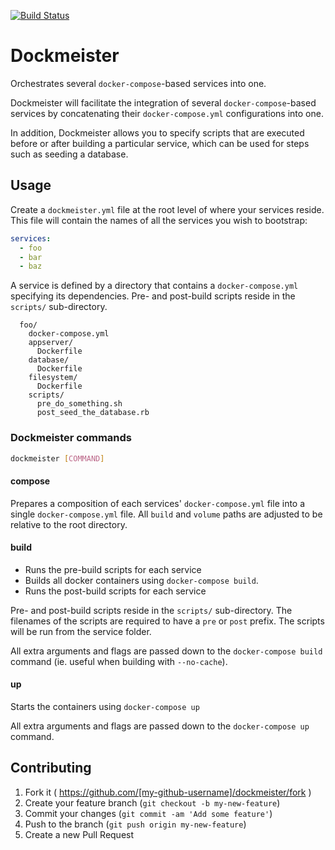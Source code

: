 [![Build Status](https://magnum.travis-ci.com/lessonnine/content.graph.service.svg?token=iwUynGADzEe6seBzYCsF&branch=master)](https://magnum.travis-ci.com/lessonnine/content.graph.service)

# Dockmeister

Orchestrates several `docker-compose`-based services into one.

Dockmeister will facilitate the integration of several `docker-compose`-based services by concatenating their `docker-compose.yml` configurations into one.

In addition, Dockmeister allows you to specify scripts that are executed before or after building a particular service, which can be used for steps such as seeding a database.

## Usage

Create a `dockmeister.yml` file at the root level of where your services reside. This file will contain the names of all the services you wish to bootstrap:

```yaml
services:
  - foo
  - bar
  - baz
```

A service is defined by a directory that contains a `docker-compose.yml` specifying its dependencies. Pre- and post-build scripts reside in the `scripts/` sub-directory.

```
  foo/
    docker-compose.yml
    appserver/
      Dockerfile
    database/
      Dockerfile
    filesystem/
      Dockerfile
    scripts/
      pre_do_something.sh
      post_seed_the_database.rb
```

### Dockmeister commands

```bash
dockmeister [COMMAND]
```

#### compose

Prepares a composition of each services' `docker-compose.yml` file into a single `docker-compose.yml` file. All `build` and `volume` paths are adjusted to be relative to the root directory.

#### build

- Runs the pre-build scripts for each service
- Builds all docker containers using `docker-compose build`.
- Runs the post-build scripts for each service

Pre- and post-build scripts reside in the `scripts/` sub-directory.
The filenames of the scripts are required to have a `pre` or `post` prefix.
The scripts will be run from the service folder.

All extra arguments and flags are passed down to the `docker-compose build` command (ie. useful when building with `--no-cache`).

#### up

Starts the containers using `docker-compose up`

All extra arguments and flags are passed down to the `docker-compose up` command.

## Contributing

1. Fork it ( https://github.com/[my-github-username]/dockmeister/fork )
2. Create your feature branch (`git checkout -b my-new-feature`)
3. Commit your changes (`git commit -am 'Add some feature'`)
4. Push to the branch (`git push origin my-new-feature`)
5. Create a new Pull Request
